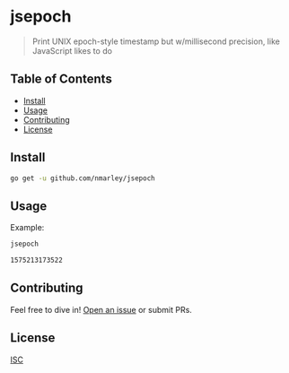 # jsepoch

> Print UNIX epoch-style timestamp but w/millisecond precision, like JavaScript likes to do

## Table of Contents
- [Install](#install)
- [Usage](#usage)
- [Contributing](#contributing)
- [License](#license)

## Install

```sh
go get -u github.com/nmarley/jsepoch
```

## Usage

Example:

```sh
jsepoch

1575213173522
```

## Contributing

Feel free to dive in! [Open an issue](https://github.com/nmarley/jsepoch/issues/new) or submit PRs.

## License

[ISC](LICENSE)

